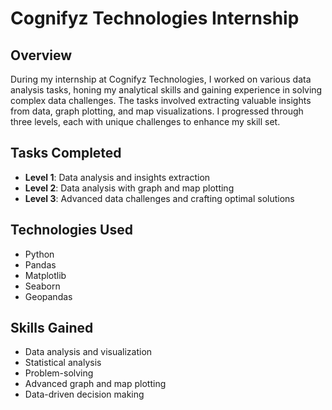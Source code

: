 # Cognifyz Technologies Internship

## Overview
During my internship at Cognifyz Technologies, I worked on various data analysis tasks, honing my analytical skills and gaining experience in solving complex data challenges. The tasks involved extracting valuable insights from data, graph plotting, and map visualizations. I progressed through three levels, each with unique challenges to enhance my skill set.

## Tasks Completed
- **Level 1**: Data analysis and insights extraction
- **Level 2**: Data analysis with graph and map plotting
- **Level 3**: Advanced data challenges and crafting optimal solutions

## Technologies Used
- Python
- Pandas
- Matplotlib
- Seaborn
- Geopandas

## Skills Gained
- Data analysis and visualization
- Statistical analysis
- Problem-solving
- Advanced graph and map plotting
- Data-driven decision making



